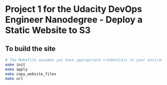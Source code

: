 # Project 1 for the Udacity DevOps Engineer Nanodegree - Deploy a Static Website to S3

## To build the site

```bash
# The Makefile assumes you have appropriate credentials in your environment
make init
make apply
make copy_website_files
make url
```
